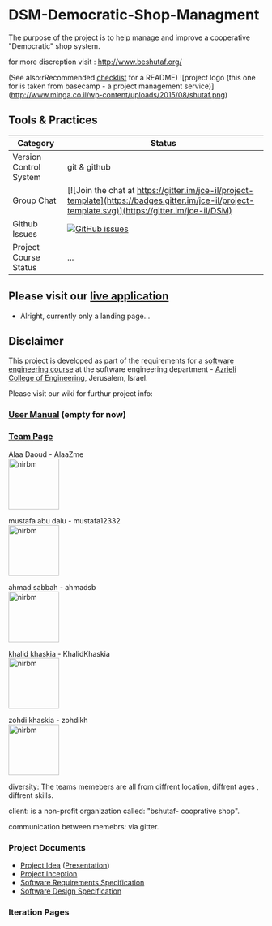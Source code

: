 # DSM-Democratic-Shop-Managment
The purpose of the project is to help manage and improve a cooperative "Democratic" shop system.

for more discreption visit : http://www.beshutaf.org/

(See also:rRecommended [checklist](https://github.com/ddbeck/readme-checklist/blob/master/checklist.md) for a README) 
 ![project logo (this one for is taken from basecamp - a project management service)]
(http://www.minga.co.il/wp-content/uploads/2015/08/shutaf.png)

## Tools & Practices

|Category|Status|
|---|---|
| Version Control System| git & github |
| Group Chat | [![Join the chat at https://gitter.im/jce-il/project-template](https://badges.gitter.im/jce-il/project-template.svg)](https://gitter.im/jce-il/DSM) |
| Github Issues | [![GitHub issues](https://img.shields.io/github/issues/jce-il/project-template.svg?style=flat)](https://github.com/jce-il/project-template/issues) |
| Project Course Status | ... |

## Please visit our [live application](https://demo.reactstarterkit.com/)
- Alright, currently only a landing page...


## Disclaimer
This project is developed as part of the requirements for a [software engineering course](https://github.com/jce-il/se-class/wiki) at the software engineering department - [Azrieli College of Engineering](http://www.jce.ac.il/), Jerusalem, Israel.

Please visit our wiki for furthur project info: 

### [User Manual](../../wiki/user-manual) (empty for now)

### [Team Page](../../wiki/team)
Alaa Daoud - AlaaZme<a href="https://github.com/AlaaZme"><br>
<img src="https://avatars1.githubusercontent.com/u/15274602?v=3&s=460" alt="nirbm" width="100" height="100"></a><br>

mustafa abu dalu - mustafa12332<a href="https://github.com/mustafa12332"><br>
<img src="https://avatars3.githubusercontent.com/u/12409683?v=3&s=400" alt="nirbm" width="100" height="100"></a><br>


ahmad sabbah - ahmadsb <a href="https://github.com/ahmadsb"><br>
<img src="https://avatars3.githubusercontent.com/u/26036648?v=3&s=400" alt="nirbm" width="100" height="100"></a><br>

khalid khaskia - KhalidKhaskia <a href="https://github.com/KhalidKhaskia"><br>
<img src="https://avatars3.githubusercontent.com/u/18901484?v=3&s=460" alt="nirbm" width="100" height="100"></a><br>

zohdi khaskia - zohdikh <a href="https://github.com/zohdikh"><br>
<img src="https://avatars2.githubusercontent.com/u/25413994?v=3&s=460" alt="nirbm" width="100" height="100"></a><br>

diversity: The teams memebers are all from diffrent location, diffrent ages , diffrent skills.

client: is a non-profit organization called: "bshutaf- cooprative shop".

communication between memebrs: via gitter.

### Project Documents
- [Project Idea](docs/idea.pdf) ([Presentation](docs/idea-slides.pdf))
- [Project Inception](../../wiki/inception)
- [Software Requirements Specification](../../wiki/srs)
- [Software Design Specification](../../wiki/sds)

### Iteration Pages



